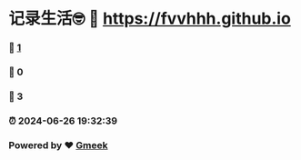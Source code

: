 # 记录生活🤓 :link: https://fvvhhh.github.io 
### :page_facing_up: [1](https://fvvhhh.github.io/tag.html) 
### :speech_balloon: 0 
### :hibiscus: 3 
### :alarm_clock: 2024-06-26 19:32:39 
### Powered by :heart: [Gmeek](https://github.com/Meekdai/Gmeek)

